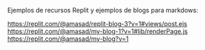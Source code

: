 Ejemplos de recursos Replit y ejemplos de blogs para markdows:

https://replit.com/@amasad/replit-blog-3?v=1#views/post.ejs
https://replit.com/@amasad/my-blog-1?v=1#lib/renderPage.js
https://replit.com/@amasad/my-blog?v=1